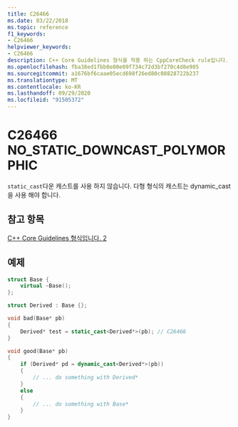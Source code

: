```yaml
---
title: C26466
ms.date: 03/22/2018
ms.topic: reference
f1_keywords:
- C26466
helpviewer_keywords:
- C26466
description: C++ Core Guidelines 형식을 적용 하는 CppCoreCheck rule입니다. 2
ms.openlocfilehash: fba38ed1fbb0e00e09f734c72d3bf270c4d8e985
ms.sourcegitcommit: a1676bf6caae05ecd698f26ed80c08828722b237
ms.translationtype: MT
ms.contentlocale: ko-KR
ms.lasthandoff: 09/29/2020
ms.locfileid: "91505372"
---
```

# <a name="c26466-no_static_downcast_polymorphic"></a>C26466 NO_STATIC_DOWNCAST_POLYMORPHIC

`static_cast`다운 캐스트를 사용 하지 않습니다. 다형 형식의 캐스트는 dynamic_cast을 사용 해야 합니다.

## <a name="see-also"></a>참고 항목

[C++ Core Guidelines 형식입니다. 2](https://github.com/isocpp/CppCoreGuidelines/blob/master/CppCoreGuidelines.md#Pro-type-downcast)

## <a name="example"></a>예제

```cpp
struct Base {
    virtual ~Base();
};

struct Derived : Base {};

void bad(Base* pb)
{
    Derived* test = static_cast<Derived*>(pb); // C26466
}

void good(Base* pb)
{
    if (Derived* pd = dynamic_cast<Derived*>(pb))
    {
        // ... do something with Derived*
    }
    else
    {
        // ... do something with Base*
    }
}
```

